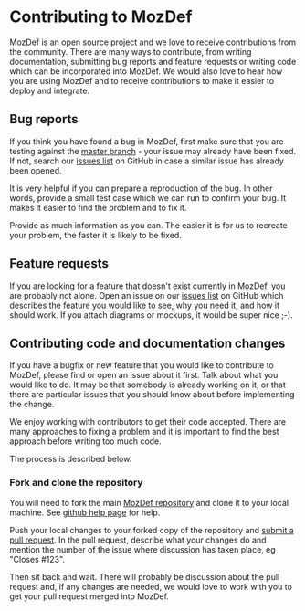 Contributing to MozDef
======================

MozDef is an open source project and we love to receive contributions from the community. There are many ways to contribute, from writing documentation, submitting bug reports and feature requests or writing code which can be incorporated into MozDef.
We would also love to hear how you are using MozDef and to receive contributions to make it easier to deploy and integrate.

Bug reports
-----------

If you think you have found a bug in MozDef, first make sure that you are testing against the [master branch](https://github.com/mozilla/MozDef) - your issue may already have been fixed. If not, search our [issues list](https://github.com/mozilla/MozDef/issues) on GitHub in case a similar issue has already been opened.

It is very helpful if you can prepare a reproduction of the bug. In other words, provide a small test case which we can run to confirm your bug. It makes it easier to find the problem and to fix it.

Provide as much information as you can. The easier it is for us to recreate your problem, the faster it is likely to be fixed.

Feature requests
----------------

If you are looking for a feature that doesn't exist currently in MozDef, you are probably not alone.
Open an issue on our [issues list](https://github.com/mozilla/MozDef/issues) on GitHub which describes the feature you would like to see, why you need it, and how it should work.
If you attach diagrams or mockups, it would be super nice ;-).

Contributing code and documentation changes
-------------------------------------------

If you have a bugfix or new feature that you would like to contribute to MozDef, please find or open an issue about it first. Talk about what you would like to do. It may be that somebody is already working on it, or that there are particular issues that you should know about before implementing the change.

We enjoy working with contributors to get their code accepted. There are many approaches to fixing a problem and it is important to find the best approach before writing too much code.

The process is described below.

### Fork and clone the repository

You will need to fork the main [MozDef repository](https://github.com/mozilla/MozDef) and clone it to your local machine. See
[github help page](https://help.github.com/articles/fork-a-repo) for help.

Push your local changes to your forked copy of the repository and [submit a pull request](https://help.github.com/articles/using-pull-requests). In the pull request, describe what your changes do and mention the number of the issue where discussion has taken place, eg "Closes #123".

Then sit back and wait. There will probably be discussion about the pull request and, if any changes are needed, we would love to work with you to get your pull request merged into MozDef.
